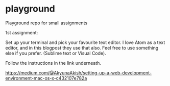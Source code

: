 # playground
Playground repo for small assignments 

1st assignment: 

Set up your terminal and pick your favourite text editor.
I love Atom as a text editor, and in this blogpost they use that also. Feel free to use something else if you prefer. (Sublime text or Visual Code).

Follow the instructions in the link underneath.

https://medium.com/@AkyunaAkish/setting-up-a-web-development-environment-mac-os-x-c432107e782a

